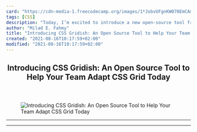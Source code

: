 ```yaml
---
card: "https://cdn-media-1.freecodecamp.org/images/1*JobvUFgnKW070EmCAmLpIg.gif"
tags: [CSS]
description: "Today, I’m excited to introduce a new open-source tool from I"
author: "Milad E. Fahmy"
title: "Introducing CSS Gridish: An Open Source Tool to Help Your Team Adapt CSS Grid Today"
created: "2021-08-16T10:17:59+02:00"
modified: "2021-08-16T10:17:59+02:00"
---
```

<div class="site-wrapper">
<main id="site-main" class="site-main outer">
<div class="inner">
<article class="post-full post tag-css tag-design tag-web-development tag-web-design tag-open-source ">
<header class="post-full-header">
<h1 class="post-full-title">Introducing CSS Gridish: An Open Source Tool to Help Your Team Adapt CSS Grid Today</h1>
</header>
<figure class="post-full-image">
<picture>
<source media="(max-width: 700px)" sizes="1px" srcset="data:image/gif;base64,R0lGODlhAQABAIAAAAAAAP///yH5BAEAAAAALAAAAAABAAEAAAIBRAA7 1w">
<source media="(min-width: 701px)" sizes="(max-width: 800px) 400px,
(max-width: 1170px) 700px,
1400px" srcset="https://cdn-media-1.freecodecamp.org/images/1*JobvUFgnKW070EmCAmLpIg.gif 300w,
https://cdn-media-1.freecodecamp.org/images/1*JobvUFgnKW070EmCAmLpIg.gif 600w,
https://cdn-media-1.freecodecamp.org/images/1*JobvUFgnKW070EmCAmLpIg.gif 1000w,
https://cdn-media-1.freecodecamp.org/images/1*JobvUFgnKW070EmCAmLpIg.gif 2000w">
<img onerror="this.style.display='none'" src="https://cdn-media-1.freecodecamp.org/images/1*JobvUFgnKW070EmCAmLpIg.gif" alt="Introducing CSS Gridish: An Open Source Tool to Help Your Team Adapt CSS Grid Today">
</picture>
</figure>
<section class="post-full-content">
<div class="post-content">
</div>
<hr>
<hr>
</section>
</article>
</div>
</main>
</div>
<!-- Google Tag Manager (noscript) -->
<!-- End Google Tag Manager (noscript) -->
